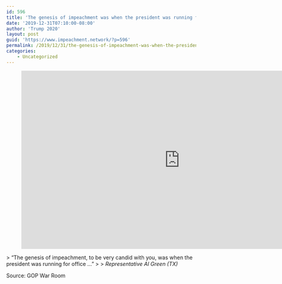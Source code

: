 ```yaml
---
id: 596
title: 'The genesis of impeachment was when the president was running for office'
date: '2019-12-31T07:10:00-08:00'
author: 'Trump 2020'
layout: post
guid: 'https://www.impeachment.network/?p=596'
permalink: /2019/12/31/the-genesis-of-impeachment-was-when-the-president-was-running-for-office/
categories:
    - Uncategorized
---
```


<figure class="wp-block-embed is-type-rich is-provider-embed-handler wp-block-embed-embed-handler wp-embed-aspect-16-9 wp-has-aspect-ratio"><div class="wp-block-embed__wrapper"><iframe allow="accelerometer; autoplay; clipboard-write; encrypted-media; gyroscope; picture-in-picture" allowfullscreen="" frameborder="0" height="473" src="https://www.youtube.com/embed/Bk7gQfwquAM?feature=oembed" title="Dem Rep Green: “The Genesis Of Impeachment…Was When The President Was Running For Office”" width="840"></iframe></div></figure>> “The genesis of impeachment, to be very candid with you, was when the president was running for office …”
> 
> <cite>Representative Al Green (TX)</cite>

Source: GOP War Room